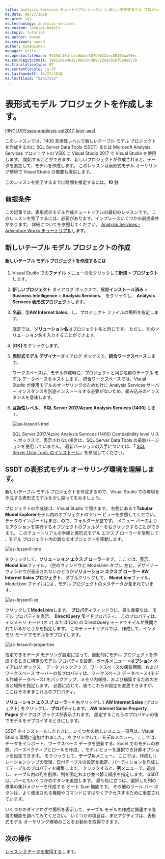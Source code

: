 ```yaml
---
title: Analysis Services チュートリアル-レッスン 1:新しい表形式モデル プロジェクトの作成 |Microsoft Docs
ms.date: 08/27/2018
ms.prod: sql
ms.technology: analysis-services
ms.custom: tabular-models
ms.topic: tutorial
ms.author: owend
ms.reviewer: owend
author: minewiskan
manager: kfile
ms.openlocfilehash: 9135df30afcec9bdae307d9b12aec6810baa98ec
ms.sourcegitcommit: 1ab115a906117966c07d89cc2becb1bf690e8c78
ms.translationtype: MT
ms.contentlocale: ja-JP
ms.lasthandoff: 11/27/2018
ms.locfileid: "52417233"
---
```

# <a name="create-a-tabular-model-project"></a>表形式モデル プロジェクトを作成します。

[!INCLUDE[ssas-appliesto-sql2017-later-aas](../../includes/ssas-appliesto-sql2017-later-aas.md)]

このレッスンでは、1400 互換性レベルで新しいテーブル モデル プロジェクトを作成するのに SQL Server Data Tools (SSDT) または Microsoft Analysis Services プロジェクトの VSIX に Visual Studio 2017 で Visual Studio を使用します。 開始することができます、新しいプロジェクトが作成されると、データを追加して、モデルを作成します。 このレッスンは表形式モデル オーサリング環境で Visual Studio の概要も提供します。  
  
このレッスンを完了するまでに時間を推定するには。**10 分**  
  
## <a name="prerequisites"></a>前提条件

この記事では、表形式のモデル作成チュートリアルの最初のレッスンです。 このレッスンを完了するには、必要があります、インプレースいくつかの前提条件があります。 詳細についてを参照してください。 [Analysis Services - Adventure Works チュートリアル](../tutorial-tabular-1400/as-adventure-works-tutorial.md)します。  
  
## <a name="create-a-new-tabular-model-project"></a>新しいテーブル モデル プロジェクトの作成  
  
#### <a name="to-create-a-new-tabular-model-project"></a>新しいテーブル モデル プロジェクトを作成するには  
  
1.  Visual Studio での**ファイル** メニューのをクリックして**新規** > **プロジェクト**します。  
  
2.  **新しいプロジェクト** ダイアログ ボックスで、展開**インストール済み** > **Business Intelligence** > **Analysis Services**、 をクリックし、 **Analysis Services 表形式プロジェクト**します。  
  
3.  **名前**、型**AW Internet Sales**、し、プロジェクト ファイルの場所を指定します。  
  
    既定では、**ソリューション名**はプロジェクト名と同じです。 ただし、別のソリューション名を入力することができます。  
  
4.  **[OK]** をクリックします。  
  
5.  **表形式モデル デザイナー**ダイアログ ボックスで、**統合ワークスペース**します。  
  
    ワークスペースは、モデル作成時に、プロジェクトと同じ名前のテーブル モデル データベースをホストします。 統合ワークスペースでは、Visual Studio が使用モデルのオーサリングのためだけに Analysis Services サーバー インスタンスを別途インストールする必要がないため、組み込みのインスタンスを意味します。
      
6.  **互換性レベル**、 **SQL Server 2017/Azure Analysis Services (1400)** します。   
 
    ![as-lesson1-tmd](../tutorial-tabular-1400/media/as-lesson1-tmd.png)
      
    SQL Server 2017/Azure Analysis Services (1400) Compatibility level リスト ボックスで、表示されない場合は、SQL Server Data Tools の最新バージョンを使用していません。 最新バージョンの入手については、「 [SQL Server Data Tools のインストール](https://docs.microsoft.com/sql/ssdt/download-sql-server-data-tools-ssdt)」を参照してください。  
      
  
## <a name="understanding-the-ssdt-tabular-model-authoring-environment"></a>SSDT の表形式モデル オーサリング環境を理解します。  

新しいテーブル モデル プロジェクトを作成するので、Visual Studio での環境を作成する表形式モデルを少し探ってをみましょう。  
  
プロジェクトの作成後は、Visual Studio で開きます。 右側にあるで**Tabular Model Explorer**モデル内のオブジェクトのツリー ビューを参照してください。 データのインポートはまだ、ので、フォルダーが空です。 メニュー バーのようなアクションを実行するオブジェクトのフォルダーを右クリックすることができます。 このチュートリアルの手順と表形式モデル エクスプ ローラーを使用して ､ モデル プロジェクト内の異なるオブジェクトを移動します。

![as-lesson1-tme](../tutorial-tabular-1400/media/as-lesson1-tme.png)

をクリックして、**ソリューション エクスプ ローラー**タブ。ここでは、表示、 **Model.bim**ファイル。 (空のウィンドウと Model.bim タブ)、左に、デザイナー ウィンドウが表示されないかどうか**ソリューション エクスプ ローラー** **AW Internet Sales プロジェクト**、ダブルクリックして、 **Model.bim**ファイル。 Model.bim ファイルには ､ モデル プロジェクトのメタデータが含まれています。 

![as-lesson1-se](../tutorial-tabular-1400/media/as-lesson1-se.png)
  
クリックして**Model.bim**します。 **プロパティ**ウィンドウに、最も重要なは、モデル プロパティを表示、 **DirectQuery モード**プロパティ。 このプロパティは、インメモリ モード (オフ) または (On) の DirectQuery モードでモデルが展開されているかどうかを指定します。 このチュートリアルでは、作成して、インメモリ モードでモデルをデプロイします。

![as-lesson1-properties](../tutorial-tabular-1400/media/as-lesson1-properties.png)
  
指定できるデータ モデリング設定に従って、自動的にモデル プロジェクトを作成するときに特定のモデル プロパティを設定、**ツール**メニュー >**オプション** ダイアログ ボックス。 データ バックアップ、ワークスペースの保有期間、およびワークスペース サーバーの各プロパティは、ワークスペース データベース (モデル作成データベース) をバックアップ、メモリ内保持、および構築するための方法と場所を指定します。 必要に応じて、後でこれらの設定を変更できますが、ここはそのままこれらのプロパティ。  

**ソリューション エクスプ ローラー**を右クリックして**AW Internet Sales** (プロジェクト) をクリックし、**プロパティ**します。 **AW Internet Sales Property Pages**  ダイアログ ボックスが表示されます。 設定するこれらのプロパティの後でモデルをデプロイするときにします。  
  
SSDT をインストールしたときに、いくつかの新しいメニュー項目は、Visual Studio 環境に追加されました。 をクリックして、**モデル**メニュー。 ここでは、データをインポート、ワークスペース データを更新する、Excel でのモデルの参照、パースペクティブとロールを作成、､ モデル ビューを選択でき計算オプションを設定できます。 をクリックして、**テーブル**メニュー。 ここでは、作成しリレーションシップの管理、日付テーブルの設定を指定、パーティションを作成してテーブルのプロパティを編集します。 クリックすると、**列**メニューで、追加し、テーブル内の列を削除、列を固定および並べ替え順序を指定します。 SSDT は、バーにもいくつかのボタンを追加します。 最も役に立つは、選択した列の標準の集計メジャーを作成する オート Sum 機能です。 その他のツール バー ボタンは、よく使用される機能やコマンドにすばやくアクセスするために用意されています。  
  
いくつかのダイアログや場所を表示して、テーブル モデルの作成に関連する各種の機能を調べてみてください。 いくつかの項目は、まだアクティブは、表形式モデル オーサリング環境のことをお勧めを取得できます。  
  

## <a name="whats-next"></a>次の操作

[レッスン 2:データを取得する](../tutorial-tabular-1400/as-lesson-2-get-data.md)します。

  
  
  
